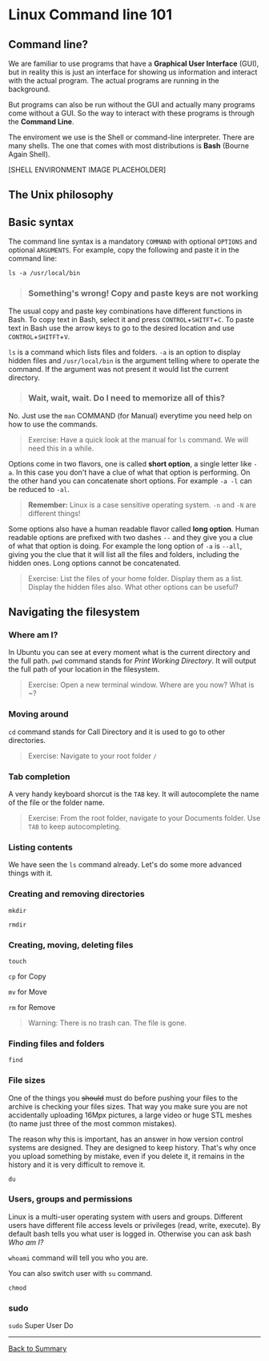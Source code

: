 # Linux Command line 101

## Command line?
We are familiar to use programs that have a **Graphical User Interface** (GUI), but in reality this is just an interface for showing us information and interact with the actual program. The actual programs are running in the background.

But programs can also be run without the GUI and actually many programs come without a GUI. So the way to interact with these programs is through the **Command Line**.

The enviroment we use is the Shell or command-line interpreter. There are many shells. The one that comes with most distributions is **Bash** (Bourne Again Shell).

[SHELL ENVIRONMENT IMAGE PLACEHOLDER]

## The Unix philosophy


## Basic syntax
The command line syntax is a mandatory `COMMAND` with optional `OPTIONS` and optional `ARGUMENTS`. For example, copy the following and paste it in the command line:
```
ls -a /usr/local/bin
```

> ### Something's wrong! Copy and paste keys are not working
The usual copy and paste key combinations have different functions in Bash. To copy text in Bash, select it and press `CONTROL`+`SHITFT`+`C`. To paste text in Bash use the arrow keys to go to the desired location and use `CONTROL`+`SHITFT`+`V`.

`ls` is a command which lists files and folders. `-a` is an option to display hidden files and `/usr/local/bin` is the argument telling where to operate the command. If the argument was not present it would list the current directory.

>### Wait, wait, wait. Do I need to memorize all of this?
No. Just use the `man` COMMAND (for Manual) everytime you need help on how to use the commands.

> Exercise: Have a quick look at the manual for `ls` command. We will need this in a while.

Options come in two flavors, one is called **short option**, a single letter like `-a`. In this case you don't have a clue of what that option is performing. On the other hand you can concatenate short options. For example `-a -l` can be reduced to `-al`.

> **Remember:** Linux is a case sensitive operating system. `-n` and `-N` are different things!

Some options also have a human readable flavor called **long option**. Human readable options are prefixed with two dashes `--` and they give you a clue of what that option is doing. For example the long option of `-a` is `--all`, giving you the clue that it will list all the files and folders, including the hidden ones. Long options cannot be concatenated.

> Exercise: List the files of your home folder. Display them as a list. Display the hidden files also. What other options can be useful?

## Navigating the filesystem
### Where am I?
In Ubuntu you can see at every moment what is the current directory and the full path. `pwd` command stands for _Print Working Directory_. It will output the full path of your location in the filesystem.

> Exercise: Open a new terminal window. Where are you now? What is ~?

### Moving around
`cd` command stands for Call Directory and it is used to go to other directories.

> Exercise: Navigate to your root folder `/`

### Tab completion
A very handy keyboard shorcut is the `TAB` key. It will autocomplete the name of the file or the folder name.

> Exercise: From the root folder, navigate to your Documents folder. Use `TAB` to keep autocompleting.


### Listing contents
We have seen the `ls` command already. Let's do some more advanced things with it.

### Creating and removing directories
`mkdir`  

`rmdir`

### Creating, moving, deleting files
`touch`

`cp` for Copy

`mv` for Move

`rm` for Remove

> Warning: There is no trash can. The file is gone.

### Finding files and folders

`find`

### File sizes
One of the things you ~~should~~ must do before pushing your files to the archive is checking your files sizes. That way you make sure you are not accidentally uploading 16Mpx pictures, a large video or huge STL meshes (to name just three of the most common mistakes).

The reason why this is important, has an answer in how version control systems are designed. They are designed to keep history. That's why once you upload something by mistake, even if you delete it, it remains in the history and it is very difficult to remove it.

`du`

### Users, groups and permissions
Linux is a multi-user operating system with users and groups. Different users have different file access levels or privileges (read, write, execute). By default bash tells you what user is logged in. Otherwise you can ask bash _Who am I?_

`whoami` command will tell you who you are.

You can also switch user with `su` command.

`chmod`

### sudo

`sudo` Super User Do



---
[Back to Summary](../summary.md)
